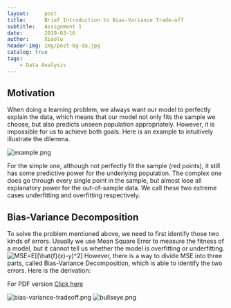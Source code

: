 ```yaml
---
layout:     post
title:      Brief Introduction to Bias-Variance Trade-off
subtitle:   Assignment 1
date:       2019-03-16
author:     Xiaolu
header-img: img/post-bg-da.jpg
catalog: true
tags:
    - Data Analysis
---
```

## Motivation
When doing a learning problem, we always want our model to perfectly explain the data, which means that our model not only fits the sample we choose, but also predicts unseen population appropriately. However, it is impossible for us to achieve both goals. Here is an example to intuitively illustrate the dilemma.

![example.png](https://i.loli.net/2019/10/25/g7rf938RxAPiUZX.png)

For the simple one, although not perfectly fit the sample (red points), it still has some predictive power for the underlying population. The complex one does go through every single point in the sample, but almost lose all explanatory power for the out-of-sample data. We call these two extreme cases underfitting and overfitting respectively.

## Bias-Variance Decomposition
To solve the problem mentioned above, we need to first identify those two kinds of errors. Usually we use Mean Square Error to measure the fitness of a model, but it cannot tell us whether the model is overfitting or underfitting.
<img src="https://latex.codecogs.com/gif.latex?MSE=E[(\hat{f}(x)-y)^2]" title="MSE=E[(\hat{f}(x)-y)^2]" />
However, there is a way to divide MSE into three parts, called Bias-Variance Decomposition, which is able to identify the two errors. Here is the derivation: 

For PDF version [Click here]({{site.baseurl}}/assets/BiasVariance.pdf)



![bias-variance-tradeoff.png](https://i.loli.net/2019/10/25/aQVYPlkg24hB1pw.png)
![bullseye.png](https://i.loli.net/2019/10/25/UXWgnJl38vbK4PV.png)


